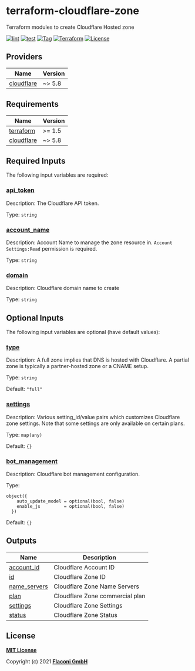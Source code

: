 # terraform-cloudflare-zone

Terraform modules to create Cloudflare Hosted zone

[![lint](https://github.com/flaconi/terraform-cloudflare-zone/workflows/lint/badge.svg)](https://github.com/flaconi/terraform-cloudflare-zone/actions?query=workflow%3Alint)
[![test](https://github.com/flaconi/terraform-cloudflare-zone/workflows/test/badge.svg)](https://github.com/flaconi/terraform-cloudflare-zone/actions?query=workflow%3Atest)
[![Tag](https://img.shields.io/github/tag/flaconi/terraform-cloudflare-zone.svg)](https://github.com/flaconi/terraform-cloudflare-zone/releases)
[![Terraform](https://img.shields.io/badge/Terraform--registry-cloudflare--zone-brightgreen.svg)](https://registry.terraform.io/modules/flaconi/zone/cloudflare/)
[![License](https://img.shields.io/badge/license-MIT-blue.svg)](https://opensource.org/licenses/MIT)

<!-- TFDOCS_HEADER_START -->


<!-- TFDOCS_HEADER_END -->

<!-- TFDOCS_PROVIDER_START -->
## Providers

| Name | Version |
|------|---------|
| <a name="provider_cloudflare"></a> [cloudflare](#provider\_cloudflare) | ~> 5.8 |

<!-- TFDOCS_PROVIDER_END -->

<!-- TFDOCS_REQUIREMENTS_START -->
## Requirements

| Name | Version |
|------|---------|
| <a name="requirement_terraform"></a> [terraform](#requirement\_terraform) | >= 1.5 |
| <a name="requirement_cloudflare"></a> [cloudflare](#requirement\_cloudflare) | ~> 5.8 |

<!-- TFDOCS_REQUIREMENTS_END -->

<!-- TFDOCS_INPUTS_START -->
## Required Inputs

The following input variables are required:

### <a name="input_api_token"></a> [api\_token](#input\_api\_token)

Description: The Cloudflare API token.

Type: `string`

### <a name="input_account_name"></a> [account\_name](#input\_account\_name)

Description: Account Name to manage the zone resource in. `Account Settings:Read` permission is required.

Type: `string`

### <a name="input_domain"></a> [domain](#input\_domain)

Description: Cloudflare domain name to create

Type: `string`

## Optional Inputs

The following input variables are optional (have default values):

### <a name="input_type"></a> [type](#input\_type)

Description: A full zone implies that DNS is hosted with Cloudflare. A partial zone is typically a partner-hosted zone or a CNAME setup.

Type: `string`

Default: `"full"`

### <a name="input_settings"></a> [settings](#input\_settings)

Description: Various setting\_id/value pairs which customizes Cloudflare zone settings. Note that some settings are only available on certain plans.

Type: `map(any)`

Default: `{}`

### <a name="input_bot_management"></a> [bot\_management](#input\_bot\_management)

Description: Cloudflare bot management configuration.

Type:

```hcl
object({
    auto_update_model = optional(bool, false)
    enable_js         = optional(bool, false)
  })
```

Default: `{}`

<!-- TFDOCS_INPUTS_END -->

<!-- TFDOCS_OUTPUTS_START -->
## Outputs

| Name | Description |
|------|-------------|
| <a name="output_account_id"></a> [account\_id](#output\_account\_id) | Cloudflare Account ID |
| <a name="output_id"></a> [id](#output\_id) | Cloudflare Zone ID |
| <a name="output_name_servers"></a> [name\_servers](#output\_name\_servers) | Cloudflare Zone Name Servers |
| <a name="output_plan"></a> [plan](#output\_plan) | Cloudflare Zone commercial plan |
| <a name="output_settings"></a> [settings](#output\_settings) | Cloudflare Zone Settings |
| <a name="output_status"></a> [status](#output\_status) | Cloudflare Zone Status |

<!-- TFDOCS_OUTPUTS_END -->

## License

**[MIT License](LICENSE)**

Copyright (c) 2021 **[Flaconi GmbH](https://github.com/flaconi)**
